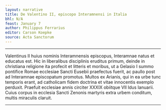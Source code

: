 ```yaml
---
layout: narrative
title: De Valentino II, episcopo Interamnensi in Italia
bhl: N/A
feast: January 7
author: Philippus Ferrarius
editor: Carson Koepke
source: Acta Sanctorum
---
```


---

Valentinus II huius nominis Interamnensis episcopus, Interamnae natus et educatus est. Hic in liberalibus disciplinis eruditus primum, deinde in christiana religione ita profecit et litteris et moribus, ut a Gelasio I summo pontifice Romae ecclesiae Sancti Eusebii praefectus fuerit, ac paullo post ad Interamnae episcopatum promotus. Multos ex Arianis, qui in ea urbe tunc temporis erant, ad catholicam fidem doctrina et vitae innocentis exemplo perduxit. Praefuit ecclesiae annis circiter XXXIX obiitque VII Idus Ianuarii. Cuius corpus in ecclesia Sancti Zenonis martyris extra urbem conditum, multis miraculis claruit.

---
